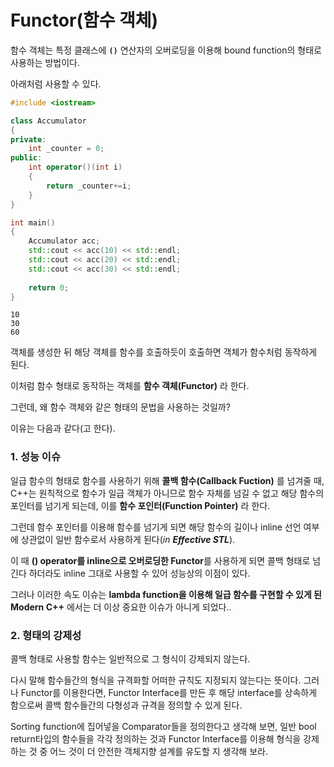 # Functor(함수 객체)

함수 객체는 특정 클래스에 **`()`** 연산자의 오버로딩을 이용해 bound function의 형태로 사용하는 방법이다.

아래처럼 사용할 수 있다.

```c++
#include <iostream>

class Accumulator
{
private:
	int _counter = 0;
public:
    int operator()(int i)
    {
        return _counter+=i;
    }
}

int main()
{
    Accumulator acc;
    std::cout << acc(10) << std::endl;
    std::cout << acc(20) << std::endl;
    std::cout << acc(30) << std::endl;
    
    return 0;
}
```

```text
10
30
60
```

객체를 생성한 뒤 해당 객체를 함수를 호출하듯이 호출하면 객체가 함수처럼 동작하게 된다.

이처럼 함수 형태로 동작하는 객체를 **함수 객체(Functor)** 라 한다.

그런데, 왜 함수 객체와 같은 형태의 문법을 사용하는 것일까?

이유는 다음과 같다(고 한다).

### 1. 성능 이슈

일급 함수의 형태로 함수를 사용하기 위해 **콜백 함수(Callback Fuction)** 를 넘겨줄 때, C++는 원칙적으로 함수가 일급 객체가 아니므로 함수 자체를 넘길 수 없고 해당 함수의 포인터를 넘기게 되는데, 이를 **함수 포인터(Function Pointer)** 라 한다.

그런데 함수 포인터를 이용해 함수를 넘기게 되면 해당 함수의 길이나 inline 선언 여부에 상관없이 일반 함수로서 사용하게 된다(*in **Effective STL***).

이 때 **() operator를 inline으로 오버로딩한 Functor**를 사용하게 되면 콜백 형태로 넘긴다 하더라도 inline 그대로 사용할 수 있어 성능상의 이점이 있다.

그러나 이러한 속도 이슈는 **lambda function을 이용해 일급 함수를 구현할 수 있게 된 Modern C++** 에서는 더 이상 중요한 이슈가 아니게 되었다..

### 2. 형태의 강제성

콜백 형태로 사용할 함수는 일반적으로 그 형식이 강제되지 않는다.

다시 말해 함수들간의 형식을 규격화할 어떠한 규칙도 지정되지 않는다는 뜻이다. 그러나 Functor를 이용한다면, Functor Interface를 만든 후 해당 interface를 상속하게 함으로써 콜백 함수들간의 다형성과 규격을 정의할 수 있게 된다.

Sorting function에 집어넣을 Comparator들을 정의한다고 생각해 보면, 일반 bool return타입의 함수들을 각각 정의하는 것과 Functor Interface를 이용해 형식을 강제하는 것 중 어느 것이 더 안전한 객체지향 설계를 유도할 지 생각해 보라.